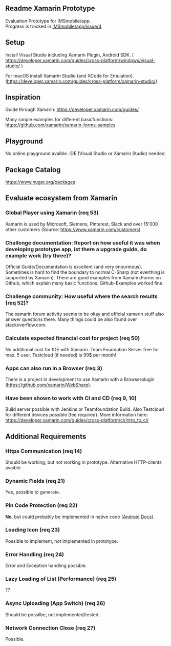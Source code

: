 ## Readme Xamarin Prototype
Evaluation Prototype for IMSmobile/app.  
Progress is tracked in [IMSmobile/app/issue/4](https://github.com/IMSmobile/app/issues/4)

## Setup
Install Visual Studio including Xamarin Plugin, Android SDK. ( https://developer.xamarin.com/guides/cross-platform/windows/visual-studio/ )

For macOS install Xamarin Studio (and XCode for Emulation). (https://developer.xamarin.com/guides/cross-platform/xamarin-studio/)

## Inspiration
Guide through Xamarin: https://developer.xamarin.com/guides/ 

Many simple examples for different basicfunctions: https://github.com/xamarin/xamarin-forms-samples

## Playground
No online playground avaible. IDE (Visual Studio or Xamarin Studio) needed.

## Package Catalog
https://www.nuget.org/packages

## Evaluate ecosystem from Xamarin

### Global Player using Xamarin (req 53)
Xamarin is used by Microsoft, Siemens, Pinterest, Slack and over 15'000 other customers (Source: https://www.xamarin.com/customers)
### Challenge documentation: Report on how useful it was when developing prototype app, ist there a upgrade guide, do example work (try three)?
Official Guide/Documentation is excellent (and very enourmous). Sometimes is hard to find the boundary to normal C-Sharp (not everthing is supported by Xamarin). There are good examples from Xamarin.Forms on Github, which explain many basic functions. Github-Examples worked fine.
### Challenge community: How useful where the search results (req 52)?
The xamarin forum activity seems to be okay and official xamarin stuff also answer questions there. Many things could be also found over stackoverflow.com.
### Calculate expected financial cost for project (req 50)
No additional cost for IDE with Xamarin. Team Foundation Server free for max. 5 user. Testcloud (if needed) is 99$ per month!
### Apps can also run in a Browser (req 3)
There is a project in development to use Xamarin with a Browserplugin (https://github.com/xamarin/WebSharp).
### Have been shown to work with CI and CD (req 9, 10)
Build server possible with Jenkins or Teamfoundation Build. Also Testcloud for different devices possible (fee required). More information here: https://developer.xamarin.com/guides/cross-platform/ci/intro_to_ci/

## Additional Requirements

### Https Communication (req 14)
Should be working, but not working in prototype. Alternative HTTP-clients avaible.

### Dynamic Fields (req 21)
Yes, possible to generate.

### Pin Code Protection (req 22)
**No**, but could probably be implemented in native code ([Android Docs](https://developer.android.com/work/device-management-policy.html)).

### Loading Icon (req 23)
Possible to implement, not implemented in prototype.

### Error Handling (req 24)
Error and Exception handling possible.

### Lazy Loading of List (Performance) (req 25)
??

### Async Uploading (App Switch) (req 26)
Should be possilbe, not implemented/tested.

### Network Connection Close (req 27)
Possible.

